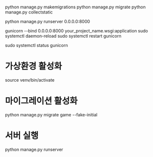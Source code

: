 python manage.py makemigrations
python manage.py migrate
python manage.py collectstatic

python manage.py runserver 0.0.0.0:8000

gunicorn --bind 0.0.0.0:8000 your_project_name.wsgi:application
sudo systemctl daemon-reload
sudo systemctl restart gunicorn

sudo systemctl status gunicorn


# 가상환경 활성화 
source venv/bin/activate

# 마이그레이션 활성화 
python manage.py migrate game --fake-initial

# 서버 실행 
python manage.py runserver